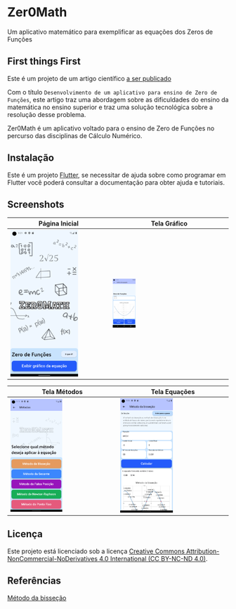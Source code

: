 # Zer0Math

Um aplicativo matemático para exemplificar as equações dos Zeros de Funções

## First things First

Este é um projeto de um artigo científico [a ser publicado]()

Com o título `Desenvolvimento de um aplicativo para ensino de Zero de Funções`, este artigo traz uma abordagem sobre as dificuldades do ensino da matemática no ensino superior e traz uma solução tecnológica sobre a resolução desse problema.

Zer0Math é um aplicativo voltado para o ensino de Zero de Funções no percurso das disciplinas de Cálculo Numérico.

## Instalação

Este é um projeto [Flutter](https://docs.flutter.dev/), se necessitar de ajuda sobre como programar em Flutter você poderá consultar a documentação para obter ajuda e tutoriais.

## Screenshots

| Página Inicial                                           | Tela Gráfico                                            |
| -------------------------------------------------------- | ------------------------------------------------------- |
| <img src="assets/img/readme/homepage.png" width="70%" /> | <img src="assets/img/readme/grafico.png"  width="20%"/> |

| Tela Métodos                                           | Tela Equações                                          |
| ------------------------------------------------------ | ------------------------------------------------------ |
| <img src="assets/img/readme/metodos.png" width="50%"/> | <img src="assets/img/readme/equacao.png" width="50%"/> |

## Licença

Este projeto está licenciado sob a licença [Creative Commons Attribution-NonCommercial-NoDerivatives 4.0 International (CC BY-NC-ND 4.0)](https://creativecommons.org/licenses/by-nc-nd/4.0/legalcode).

## Referências

[Método da bisseção](http://www.dma.uem.br/kit/calculo-numerico-2/kit-bisseccao.pdf)

